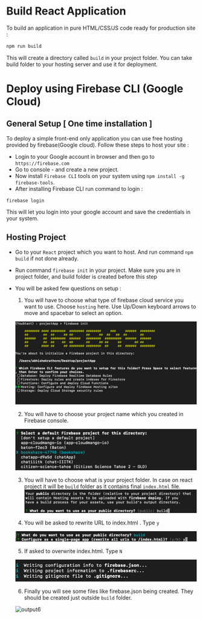 # Build React Application

To build an application in pure HTML/CSS/JS code ready for production site :


```js
npm run build
```

This will create a directory called `build` in your project folder. You can take build folder to your hosting server and use it for deployment.


# Deploy using Firebase CLI (Google Cloud)

## General Setup [ One time installation ]

To deploy a simple front-end only application you can use free hosting provided by firebase(Google cloud). Follow these steps to host your site :

* Login to your Google account in browser and then go to `https://firebase.com`
* Go to console - and create a new project.
* Now install `Firebase CLI` tools on your system using `npm install -g firebase-tools`.
* After installing Firebase CLI run command to login :

```
firebase login
```
This will let you login into your google account and save the credentials in your system.


## Hosting Project

* Go to your `React` project which you want to host. And run command `npm build` if not done already.
* Run command `firebase init` in your project. Make sure you are in project folder, and build folder is created before this step
* You will be asked few questions on setup :

   1. You will have to choose what type of firebase cloud service you want to use. Choose `hosting` here. Use Up/Down keyboard arrows to move and spacebar to select an option.

   ![output1](./images/1.png)

   2. You will have to choose your project name which you created in Firebase console. 

    ![output2](./images/2.png)

    3. You will have to choose what is your project folder. In case on react project it will be `build` folder as it contains final `index.html` file.
     ![output3](./images/3.png)

   4. You will be asked to rewrite URL to index.html . Type `y`

    ![output4](./images/4.png)

   5. If asked to overwrite index.html. Type `N`

    ![output5](./images/5.png)

   6. Finally you will see some files like firebase.json being created. They should be created just outside `build` folder.

    ![output6](./images/6.png)




